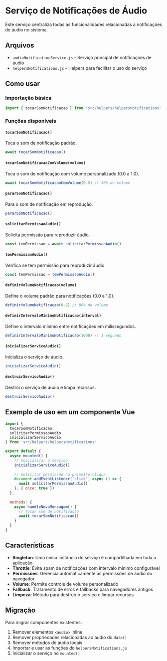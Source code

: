 # Serviço de Notificações de Áudio

Este serviço centraliza todas as funcionalidades relacionadas a notificações de áudio no sistema.

## Arquivos

- `audioNotificationService.js` - Serviço principal de notificações de áudio
- `helpersNotifications.js` - Helpers para facilitar o uso do serviço

## Como usar

### Importação básica

```javascript
import { tocarSomNotificacao } from 'src/helpers/helpersNotifications'
```

### Funções disponíveis

#### `tocarSomNotificacao()`
Toca o som de notificação padrão.

```javascript
await tocarSomNotificacao()
```

#### `tocarSomNotificacaoComVolume(volume)`
Toca o som de notificação com volume personalizado (0.0 a 1.0).

```javascript
await tocarSomNotificacaoComVolume(0.5) // 50% do volume
```

#### `pararSomNotificacao()`
Para o som de notificação em reprodução.

```javascript
pararSomNotificacao()
```

#### `solicitarPermissaoAudio()`
Solicita permissão para reproduzir áudio.

```javascript
const temPermissao = await solicitarPermissaoAudio()
```

#### `temPermissaoAudio()`
Verifica se tem permissão para reproduzir áudio.

```javascript
const temPermissao = temPermissaoAudio()
```

#### `definirVolumeNotificacao(volume)`
Define o volume padrão para notificações (0.0 a 1.0).

```javascript
definirVolumeNotificacao(0.8) // 80% do volume
```

#### `definirIntervaloMinimoNotificacao(interval)`
Define o intervalo mínimo entre notificações em milissegundos.

```javascript
definirIntervaloMinimoNotificacao(1000) // 1 segundo
```

#### `inicializarServicoAudio()`
Inicializa o serviço de áudio.

```javascript
inicializarServicoAudio()
```

#### `destruirServicoAudio()`
Destrói o serviço de áudio e limpa recursos.

```javascript
destruirServicoAudio()
```

## Exemplo de uso em um componente Vue

```javascript
import { 
  tocarSomNotificacao, 
  solicitarPermissaoAudio, 
  inicializarServicoAudio 
} from 'src/helpers/helpersNotifications'

export default {
  async mounted() {
    // Inicializar o serviço
    inicializarServicoAudio()
    
    // Solicitar permissão no primeiro clique
    document.addEventListener('click', async () => {
      await solicitarPermissaoAudio()
    }, { once: true })
  },
  
  methods: {
    async handleNovaMensagem() {
      // Tocar som de notificação
      await tocarSomNotificacao()
    }
  }
}
```

## Características

- **Singleton**: Uma única instância do serviço é compartilhada em toda a aplicação
- **Throttle**: Evita spam de notificações com intervalo mínimo configurável
- **Permissões**: Gerencia automaticamente as permissões de áudio do navegador
- **Volume**: Permite controle de volume personalizado
- **Fallback**: Tratamento de erros e fallbacks para navegadores antigos
- **Limpeza**: Método para destruir o serviço e limpar recursos

## Migração

Para migrar componentes existentes:

1. Remover elementos `<audio>` inline
2. Remover propriedades relacionadas ao áudio do `data()`
3. Remover métodos de áudio locais
4. Importar e usar as funções do `helpersNotifications.js`
5. Inicializar o serviço no `mounted()` 